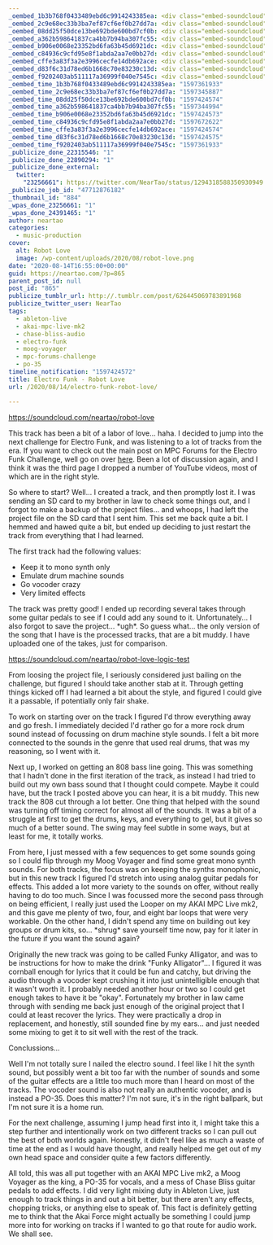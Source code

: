 ```yaml
---
_oembed_1b3b768f0433489ebd6c9914243385ea: <div class="embed-soundcloud"><iframe title="Robot Love by NearTao" width="500" height="400" scrolling="no" frameborder="no" src="https://w.soundcloud.com/player/?visual=true&url=https%3A%2F%2Fapi.soundcloud.com%2Ftracks%2F875280571&show_artwork=true&maxwidth=500&maxheight=750&dnt=1"></iframe></div>
_oembed_2c9e68ec33b3ba7ef87cf6ef0b27dd7a: <div class="embed-soundcloud"><iframe title="Robot Love - Logic Test by NearTao" width="750" height="400" scrolling="no" frameborder="no" src="https://w.soundcloud.com/player/?visual=true&url=https%3A%2F%2Fapi.soundcloud.com%2Ftracks%2F875298160&show_artwork=true&maxwidth=750&maxheight=1000&dnt=1"></iframe></div>
_oembed_08dd25f50dce13be692bde600bd7cf0b: <div class="embed-soundcloud"><iframe title="Robot Love - Logic Test by NearTao" width="420" height="400" scrolling="no" frameborder="no" src="https://w.soundcloud.com/player/?visual=true&url=https%3A%2F%2Fapi.soundcloud.com%2Ftracks%2F875298160&show_artwork=true&maxwidth=420&maxheight=630&dnt=1"></iframe></div>
_oembed_a362b598641837ca4bb7b94ba307fc55: <div class="embed-soundcloud"><iframe title="Robot Love by NearTao" width="750" height="400" scrolling="no" frameborder="no" src="https://w.soundcloud.com/player/?visual=true&url=https%3A%2F%2Fapi.soundcloud.com%2Ftracks%2F875280571&show_artwork=true&maxwidth=750&maxheight=1000&dnt=1"></iframe></div>
_oembed_b906e0068e23352bd6fa63b45d6921dc: <div class="embed-soundcloud"><iframe title="Robot Love by NearTao" width="420" height="400" scrolling="no" frameborder="no" src="https://w.soundcloud.com/player/?visual=true&url=https%3A%2F%2Fapi.soundcloud.com%2Ftracks%2F875280571&show_artwork=true&maxwidth=420&maxheight=630&dnt=1"></iframe></div>
_oembed_c84936c9cfd95e8f1abda2aa7e0bb27d: <div class="embed-soundcloud"><iframe title="On the Edge by NearTao" width="500" height="400" scrolling="no" frameborder="no" src="https://w.soundcloud.com/player/?visual=true&url=https%3A%2F%2Fapi.soundcloud.com%2Ftracks%2F875445403&show_artwork=true&maxwidth=500&maxheight=750&dnt=1"></iframe></div>
_oembed_cffe3a83f3a2e3996cecfe14db692ace: <div class="embed-soundcloud"><iframe title="Robot Love by NearTao" width="580" height="400" scrolling="no" frameborder="no" src="https://w.soundcloud.com/player/?visual=true&url=https%3A%2F%2Fapi.soundcloud.com%2Ftracks%2F875280571&show_artwork=true&maxwidth=580&maxheight=870&dnt=1"></iframe></div>
_oembed_d83f6c31d78ed6b1668c70e83230c13d: <div class="embed-soundcloud"><iframe title="Robot Love - Logic Test by NearTao" width="580" height="400" scrolling="no" frameborder="no" src="https://w.soundcloud.com/player/?visual=true&url=https%3A%2F%2Fapi.soundcloud.com%2Ftracks%2F875298160&show_artwork=true&maxwidth=580&maxheight=870&dnt=1"></iframe></div>
_oembed_f9202403ab511117a36999f040e7545c: <div class="embed-soundcloud"><iframe title="Robot Love - Logic Test by NearTao" width="500" height="400" scrolling="no" frameborder="no" src="https://w.soundcloud.com/player/?visual=true&url=https%3A%2F%2Fapi.soundcloud.com%2Ftracks%2F875298160&show_artwork=true&maxwidth=500&maxheight=750&dnt=1"></iframe></div>
_oembed_time_1b3b768f0433489ebd6c9914243385ea: "1597361933"
_oembed_time_2c9e68ec33b3ba7ef87cf6ef0b27dd7a: "1597345887"
_oembed_time_08dd25f50dce13be692bde600bd7cf0b: "1597424574"
_oembed_time_a362b598641837ca4bb7b94ba307fc55: "1597344994"
_oembed_time_b906e0068e23352bd6fa63b45d6921dc: "1597424573"
_oembed_time_c84936c9cfd95e8f1abda2aa7e0bb27d: "1597672622"
_oembed_time_cffe3a83f3a2e3996cecfe14db692ace: "1597424574"
_oembed_time_d83f6c31d78ed6b1668c70e83230c13d: "1597424575"
_oembed_time_f9202403ab511117a36999f040e7545c: "1597361933"
_publicize_done_22315546: "1"
_publicize_done_22890294: "1"
_publicize_done_external:
  twitter:
    "23256661": https://twitter.com/NearTao/status/1294318588350930949
_publicize_job_id: "47712876182"
_thumbnail_id: "884"
_wpas_done_23256661: "1"
_wpas_done_24391465: "1"
author: neartao
categories:
  - music-production
cover:
  alt: Robot Love
  image: /wp-content/uploads/2020/08/robot-love.png
date: "2020-08-14T16:55:00+00:00"
guid: https://neartao.com/?p=865
parent_post_id: null
post_id: "865"
publicize_tumblr_url: http://.tumblr.com/post/626445069783891968
publicize_twitter_user: NearTao
tags:
  - ableton-live
  - akai-mpc-live-mk2
  - chase-bliss-audio
  - electro-funk
  - moog-voyager
  - mpc-forums-challenge
  - po-35
timeline_notification: "1597424572"
title: Electro Funk - Robot Love
url: /2020/08/14/electro-funk-robot-love/

---
```

https://soundcloud.com/neartao/robot-love

This track has been a bit of a labor of love... haha. I decided to jump into the next challenge for Electro Funk, and was listening to a lot of tracks from the era. If you want to check out the main post on MPC Forums for the Electro Funk Challenge, well go on over [here](https://www.mpc-forums.com/viewtopic.php?f=7&t=200241). Been a lot of discussion again, and I think it was the third page I dropped a number of YouTube videos, most of which are in the right style.

So where to start? Well... I created a track, and then promptly lost it. I was sending an SD card to my brother in law to check some things out, and I forgot to make a backup of the project files... and whoops, I had left the project file on the SD card that I sent him. This set me back quite a bit. I hemmed and hawed quite a bit, but ended up deciding to just restart the track from everything that I had learned.

The first track had the following values:

- Keep it to mono synth only
- Emulate drum machine sounds
- Go vocoder crazy
- Very limited effects

The track was pretty good! I ended up recording several takes through some guitar pedals to see if I could add any sound to it. Unfortunately... I also forgot to save the project... \*ugh\*. So guess what... the only version of the song that I have is the processed tracks, that are a bit muddy. I have uploaded one of the takes, just for comparison.

https://soundcloud.com/neartao/robot-love-logic-test

From loosing the project file, I seriously considered just bailing on the challenge, but figured I should take another stab at it. Through getting things kicked off I had learned a bit about the style, and figured I could give it a passable, if potentially only fair shake.

To work on starting over on the track I figured I'd throw everything away and go fresh. I immediately decided I'd rather go for a more rock drum sound instead of focussing on drum machine style sounds. I felt a bit more connected to the sounds in the genre that used real drums, that was my reasoning, so I went with it.

Next up, I worked on getting an 808 bass line going. This was something that I hadn't done in the first iteration of the track, as instead I had tried to build out my own bass sound that I thought could compete. Maybe it could have, but the track I posted above you can hear, it is a bit muddy. This new track the 808 cut through a lot better. One thing that helped with the sound was turning off timing correct for almost all of the sounds. It was a bit of a struggle at first to get the drums, keys, and everything to gel, but it gives so much of a better sound. The swing may feel subtle in some ways, but at least for me, it totally works.

From here, I just messed with a few sequences to get some sounds going so I could flip through my Moog Voyager and find some great mono synth sounds. For both tracks, the focus was on keeping the synths monophonic, but in this new track I figured I'd stretch into using analog guitar pedals for effects. This added a lot more variety to the sounds on offer, without really having to do too much. Since I was focussed more the second pass through on being efficient, I really just used the Looper on my AKAI MPC Live mk2, and this gave me plenty of two, four, and eight bar loops that were very workable. On the other hand, I didn't spend any time on building out key groups or drum kits, so... \*shrug\* save yourself time now, pay for it later in the future if you want the sound again?

Originally the new track was going to be called Funky Alligator, and was to be instructions for how to make the drink "Funky Alligator"... I figured it was cornball enough for lyrics that it could be fun and catchy, but driving the audio through a vocoder kept crushing it into just unintelligible enough that it wasn't worth it. I probably needed another hour or two so I could get enough takes to have it be "okay". Fortunately my brother in law came through with sending me back just enough of the original project that I could at least recover the lyrics. They were practically a drop in replacement, and honestly, still sounded fine by my ears... and just needed some mixing to get it to sit well with the rest of the track.

Conclussions...

Well I'm not totally sure I nailed the electro sound. I feel like I hit the synth sound, but possibly went a bit too far with the number of sounds and some of the guitar effects are a little too much more than I heard on most of the tracks. The vocoder sound is also not really an authentic vocoder, and is instead a PO-35. Does this matter? I'm not sure, it's in the right ballpark, but I'm not sure it is a home run.

For the next challenge, assuming I jump head first into it, I might take this a step further and intentionally work on two different tracks so I can pull out the best of both worlds again. Honestly, it didn't feel like as much a waste of time at the end as I would have thought, and really helped me get out of my own head space and consider quite a few factors differently.

All told, this was all put together with an AKAI MPC Live mk2, a Moog Voyager as the king, a PO-35 for vocals, and a mess of Chase Bliss guitar pedals to add effects. I did very light mixing duty in Ableton Live, just enough to track things in and out a bit better, but there aren't any effects, chopping tricks, or anything else to speak of. This fact is definitely getting me to think that the Akai Force might actually be something I could jump more into for working on tracks if I wanted to go that route for audio work. We shall see.
